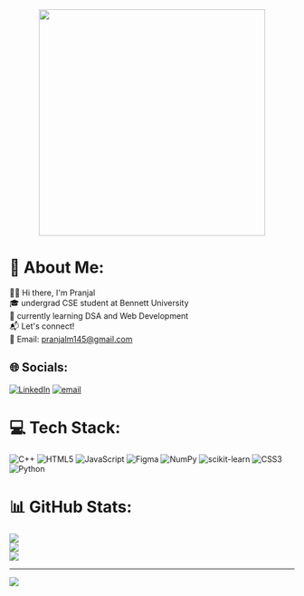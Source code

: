 <div align="center">
  <img height="400" src="https://user-images.githubusercontent.com/74038190/212750155-3ceddfbd-19d3-40a3-87af-8d329c8323c4.gif"  />
</div>

###
# 💫 About Me:
👋🏻 Hi there, I'm Pranjal <br>🎓 undergrad CSE student at Bennett University<br>🌱 currently learning DSA and Web Development<br>📬 Let's connect!<br>📧 Email: pranjalm145@gmail.com


## 🌐 Socials:
[![LinkedIn](https://img.shields.io/badge/LinkedIn-%230077B5.svg?logo=linkedin&logoColor=white)](https://linkedin.com/in/https://www.linkedin.com/in/pranjal-mishra-37343a25a/) [![email](https://img.shields.io/badge/Email-D14836?logo=gmail&logoColor=white)](mailto:pranjalm145@gmail.com) 

# 💻 Tech Stack:
![C++](https://img.shields.io/badge/c++-%2300599C.svg?style=for-the-badge&logo=c%2B%2B&logoColor=white) ![HTML5](https://img.shields.io/badge/html5-%23E34F26.svg?style=for-the-badge&logo=html5&logoColor=white) ![JavaScript](https://img.shields.io/badge/javascript-%23323330.svg?style=for-the-badge&logo=javascript&logoColor=%23F7DF1E) ![Figma](https://img.shields.io/badge/figma-%23F24E1E.svg?style=for-the-badge&logo=figma&logoColor=white) ![NumPy](https://img.shields.io/badge/numpy-%23013243.svg?style=for-the-badge&logo=numpy&logoColor=white) ![scikit-learn](https://img.shields.io/badge/scikit--learn-%23F7931E.svg?style=for-the-badge&logo=scikit-learn&logoColor=white) ![CSS3](https://img.shields.io/badge/css3-%231572B6.svg?style=for-the-badge&logo=css3&logoColor=white) ![Python](https://img.shields.io/badge/python-3670A0?style=for-the-badge&logo=python&logoColor=ffdd54)
# 📊 GitHub Stats:
![](https://github-readme-stats.vercel.app/api?username=pranjalm145&theme=dark&hide_border=false&include_all_commits=false&count_private=false)<br/>
![](https://nirzak-streak-stats.vercel.app/?user=pranjalm145&theme=dark&hide_border=false)<br/>
![](https://github-readme-stats.vercel.app/api/top-langs/?username=pranjalm145&theme=dark&hide_border=false&include_all_commits=false&count_private=false&layout=compact)

---
[![](https://visitcount.itsvg.in/api?id=pranjalm145&icon=0&color=0)](https://visitcount.itsvg.in)

<!-- Proudly created with GPRM ( https://gprm.itsvg.in ) -->
